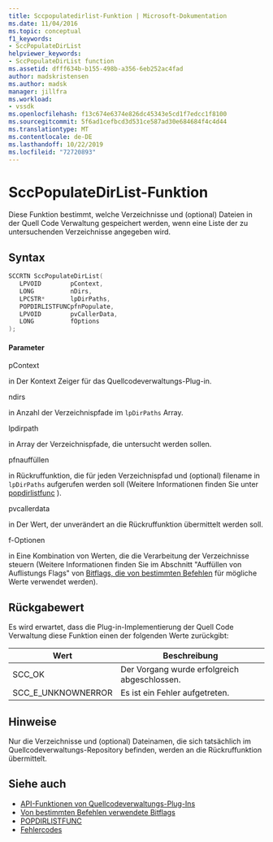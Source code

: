 ```yaml
---
title: Sccpopulatedirlist-Funktion | Microsoft-Dokumentation
ms.date: 11/04/2016
ms.topic: conceptual
f1_keywords:
- SccPopulateDirList
helpviewer_keywords:
- SccPopulateDirList function
ms.assetid: dfff634b-b155-498b-a356-6eb252ac4fad
author: madskristensen
ms.author: madsk
manager: jillfra
ms.workload:
- vssdk
ms.openlocfilehash: f13c674e6374e826dc45343e5cd1f7edcc1f8100
ms.sourcegitcommit: 5f6ad1cefbcd3d531ce587ad30e684684f4c4d44
ms.translationtype: MT
ms.contentlocale: de-DE
ms.lasthandoff: 10/22/2019
ms.locfileid: "72720893"
---
```

# <a name="sccpopulatedirlist-function"></a>SccPopulateDirList-Funktion
Diese Funktion bestimmt, welche Verzeichnisse und (optional) Dateien in der Quell Code Verwaltung gespeichert werden, wenn eine Liste der zu untersuchenden Verzeichnisse angegeben wird.

## <a name="syntax"></a>Syntax

```cpp
SCCRTN SccPopulateDirList(
   LPVOID        pContext,
   LONG          nDirs,
   LPCSTR*       lpDirPaths,
   POPDIRLISTFUNCpfnPopulate,
   LPVOID        pvCallerData,
   LONG          fOptions
);
```

#### <a name="parameters"></a>Parameter
 pContext

in Der Kontext Zeiger für das Quellcodeverwaltungs-Plug-in.

 ndirs

in Anzahl der Verzeichnispfade im `lpDirPaths` Array.

 lpdirpath

in Array der Verzeichnispfade, die untersucht werden sollen.

 pfnauffüllen

in Rückruffunktion, die für jeden Verzeichnispfad und (optional) filename in `lpDirPaths` aufgerufen werden soll (Weitere Informationen finden Sie unter [popdirlistfunc](../extensibility/popdirlistfunc.md) ).

 pvcallerdata

in Der Wert, der unverändert an die Rückruffunktion übermittelt werden soll.

 f-Optionen

in Eine Kombination von Werten, die die Verarbeitung der Verzeichnisse steuern (Weitere Informationen finden Sie im Abschnitt "Auffüllen von Auflistungs Flags" von [Bitflags, die von bestimmten Befehlen](../extensibility/bitflags-used-by-specific-commands.md) für mögliche Werte verwendet werden).

## <a name="return-value"></a>Rückgabewert
 Es wird erwartet, dass die Plug-in-Implementierung der Quell Code Verwaltung diese Funktion einen der folgenden Werte zurückgibt:

|Wert|Beschreibung|
|-----------|-----------------|
|SCC_OK|Der Vorgang wurde erfolgreich abgeschlossen.|
|SCC_E_UNKNOWNERROR|Es ist ein Fehler aufgetreten.|

## <a name="remarks"></a>Hinweise
 Nur die Verzeichnisse und (optional) Dateinamen, die sich tatsächlich im Quellcodeverwaltungs-Repository befinden, werden an die Rückruffunktion übermittelt.

## <a name="see-also"></a>Siehe auch
- [API-Funktionen von Quellcodeverwaltungs-Plug-Ins](../extensibility/source-control-plug-in-api-functions.md)
- [Von bestimmten Befehlen verwendete Bitflags](../extensibility/bitflags-used-by-specific-commands.md)
- [POPDIRLISTFUNC](../extensibility/popdirlistfunc.md)
- [Fehlercodes](../extensibility/error-codes.md)